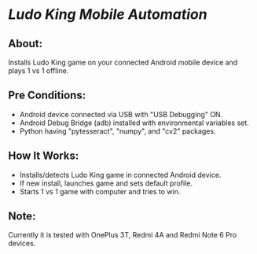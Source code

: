 # *Ludo King Mobile Automation*

## **About:** 
Installs Ludo King game on your connected Android mobile device and plays 1 vs 1 offline.

## **Pre Conditions:**
- Android device connected via USB with "USB Debugging" ON.
- Android Debug Bridge (adb) installed with environmental variables set.
- Python having "pytesseract", "numpy", and "cv2" packages.

## **How It Works:**
* Installs/detects Ludo King game in connected Android device. 
* If new install, launches game and sets default profile.
* Starts 1 vs 1 game with computer and tries to win.

## **Note:**
Currently it is tested with OnePlus 3T, Redmi 4A and Redmi Note 6 Pro devices.
